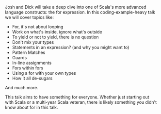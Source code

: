 Josh and Dick will take a deep dive into one of Scala's more advanced language
constructs: the for expression. In this coding-example-heavy talk we will cover
topics like:

 - For, it's not about looping
 - Work on what's inside, ignore what's outside
 - To yield or not to yield, there is no question
 - Don't mix your types
 - Statements in an expression? (and why you might want to)
 - Pattern Matches
 - Guards
 - In-line assignments
 - Fors within fors
 - Using a for with your own types
 - How it all de-sugars

And much more.

This talk aims to have something for everyone. Whether just starting out with
Scala or a multi-year Scala veteran, there is likely something you didn't know
about for in this talk.

